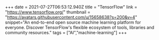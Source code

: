 +++
date = 2021-07-27T06:53:12.940Z
title = "TensorFlow"
link = "https://www.tensorflow.org/"
thumbnail = "https://avatars.githubusercontent.com/u/15658638?s=200&v=4"
snippet="An end-to-end open source machine learning platform for everyone. Discover TensorFlow's flexible ecosystem of tools, libraries and community resources."
tags = ["AI","machine-learning"]
+++
